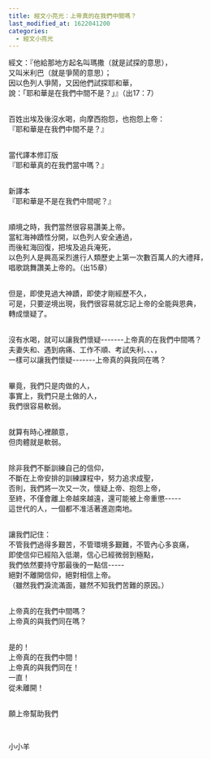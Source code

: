 ```yaml
---
title: 經文小亮光：上帝真的在我們中間嗎？
last_modified_at: 1622041200
categories:
  - 經文小亮光
---
```


<p>經文：『他給那地方起名叫瑪撒（就是試探的意思），<br>
又叫米利巴（就是爭鬧的意思）；<br>
因以色列人爭鬧，又因他們試探耶和華，<br>
說：「耶和華是在我們中間不是？」』（出17：7）</p>

<p><br>
百姓出埃及後沒水喝，向摩西抱怨，也抱怨上帝：<br>
『耶和華是在我們中間不是？』</p>

<p><br>
當代譯本修訂版<br>
『耶和華真的在我們當中嗎？』</p>

<p><br>
新譯本<br>
『耶和華是不是在我們中間呢？』</p>

<p><br>
順境之時，我們當然很容易讚美上帝。<br>
當紅海神蹟性分開，以色列人安全通過，<br>
而後紅海回復，把埃及追兵淹死，<br>
以色列人是興高采烈進行人類歷史上第一次數百萬人的大禮拜，<br>
唱歌跳舞讚美上帝的。（出15章）</p>

<p><br>
但是，即使見過大神蹟，即使才剛經歷不久，<br>
可是，只要逆境出現，我們很容易就忘記上帝的全能與恩典，<br>
轉成懷疑了。</p>

<p><br>
沒有水喝，就可以讓我們懷疑-------上帝真的在我們中間嗎？<br>
夫妻失和、遇到病痛、工作不順、考試失利、、、，<br>
一樣可以讓我們懷疑-------上帝真的與我同在嗎？</p>

<p><br>
畢竟，我們只是肉做的人，<br>
事實上，我們只是土做的人，<br>
我們很容易軟弱。</p>

<p><br>
就算有時心裡願意，<br>
但肉體就是軟弱。</p>

<p><br>
除非我們不斷訓練自己的信仰，<br>
不斷在上帝安排的訓練課程中，努力追求成聖，<br>
否則，我們將一次又一次，懷疑上帝、抱怨上帝，<br>
至終，不僅會離上帝越來越遠，還可能被上帝重懲-----<br>
這世代的人，一個都不准活著進迦南地。</p>

<p><br>
讓我們記住：<br>
不管我們過得多艱苦，不管環境多艱難，不管內心多哀痛，<br>
即使信仰已經陷入低潮，信心已經微弱到極點，<br>
我們依然要持守那最後的一點信-----<br>
絕對不離開信仰，絕對相信上帝。<br>
（雖然我們淚流滿面，雖然不知我們苦難的原因。）</p>

<p><br>
上帝真的在我們中間嗎？<br>
上帝真的與我們同在嗎？</p>

<p><br>
是的！<br>
上帝真的在我們中間！<br>
上帝真的與我們同在！<br>
一直！<br>
從未離開！</p>

<p><br>
願上帝幫助我們</p>

<p>&nbsp;</p>

<p>小小羊</p>

